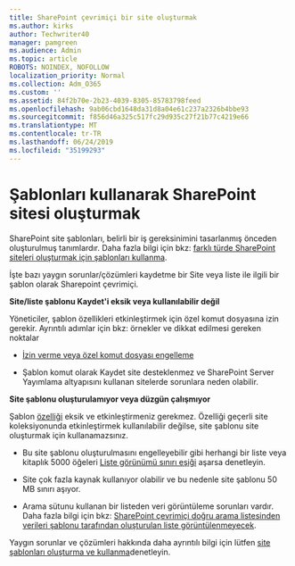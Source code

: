 ```yaml
---
title: SharePoint çevrimiçi bir site oluşturmak
ms.author: kirks
author: Techwriter40
manager: pamgreen
ms.audience: Admin
ms.topic: article
ROBOTS: NOINDEX, NOFOLLOW
localization_priority: Normal
ms.collection: Adm_O365
ms.custom: ''
ms.assetid: 84f2b70e-2b23-4039-8305-85783798feed
ms.openlocfilehash: 9ab06cbd1648da31d8a04e61c237a2326b4bbe93
ms.sourcegitcommit: f856d46a325c517fc29d935c27f21b77c4219e66
ms.translationtype: MT
ms.contentlocale: tr-TR
ms.lasthandoff: 06/24/2019
ms.locfileid: "35199293"
---
```

# <a name="create-sharepoint-sites-using-templates"></a>Şablonları kullanarak SharePoint sitesi oluşturmak

SharePoint site şablonları, belirli bir iş gereksinimini tasarlanmış önceden oluşturulmuş tanımlardır. Daha fazla bilgi için bkz: [farklı türde SharePoint siteleri oluşturmak için şablonları kullanma](https://support.office.com/article/using-templates-to-create-different-kinds-of-sharepoint-sites-449eccec-ff99-4cf3-b62e-dcfee37e8da4).

İşte bazı yaygın sorunlar/çözümleri kaydetme bir Site veya liste ile ilgili bir şablon olarak Sharepoint çevrimiçi. 

**Site/liste şablonu Kaydet'i eksik veya kullanılabilir değil**

Yöneticiler, şablon özellikleri etkinleştirmek için özel komut dosyasına izin gerekir. Ayrıntılı adımlar için bkz: örnekler ve dikkat edilmesi gereken noktalar 

- [İzin verme veya özel komut dosyası engelleme](https://docs.microsoft.com/sharepoint/allow-or-prevent-custom-script)

- Şablon komut olarak Kaydet site desteklenmez ve SharePoint Server Yayımlama altyapısını kullanan sitelerde sorunlara neden olabilir.

**Site şablonu oluşturulamıyor veya düzgün çalışmıyor**

Şablon [özelliği](https://social.technet.microsoft.com/wiki/contents/articles/14423.sharepoint-2013-existing-features-guid.aspx) eksik ve etkinleştirmeniz gerekmez. Özelliği geçerli site koleksiyonunda etkinleştirmek kullanılabilir değilse, site şablonu site oluşturmak için kullanamazsınız.

- Bu site şablonu oluşturulmasını engelleyebilir gibi herhangi bir liste veya kitaplık 5000 öğeleri [Liste görünümü sınırı eşiği](https://support.office.com/article/Manage-large-lists-and-libraries-in-SharePoint-B8588DAE-9387-48C2-9248-C24122F07C59) aşarsa denetleyin.

- Site çok fazla kaynak kullanıyor olabilir ve bu nedenle site şablonu 50 MB sınırı aşıyor.


- Arama sütunu kullanan bir listeden veri görüntüleme sorunları vardır. Daha fazla bilgi için bkz: [SharePoint çevrimiçi doğru arama listesinden verileri şablonu tarafından oluşturulan liste görüntülenmeyecek](https://support.office.com/article/template-generated-list-doesn-t-display-correct-data-for-a-column-in-sharepoint-online-20430b62-e40c-4f6f-8889-aa24e80d605a).

Yaygın sorunlar ve çözümleri hakkında daha ayrıntılı bilgi için lütfen [site şablonları oluşturma ve kullanma](https://support.office.com/article/Create-and-use-site-templates-60371B0F-00E0-4C49-A844-34759EBDD989)denetleyin.



